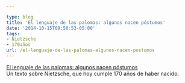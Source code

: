 ```yaml
---

type: blog
title: 'El lenguaje de las palomas: algunos nacen póstumos'
date: '2014-10-15T09:50:53-05:00'
tags:
- Nietzsche
- 170años
url: /el-lenguaje-de-las-palomas-algunos-nacen-postumos
---
```

<a href="http://www.adolforamirez.com/el-lenguaje-de-las-palomas/">El lenguaje de las palomas: algunos nacen póstumos</a><br/>Un texto sobre Nietzsche, que hoy cumple 170 años de haber nacido.
